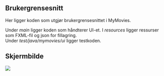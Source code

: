 ## Brukergrensesnitt

Her ligger koden som utgjør brukergrensesnittet i MyMovies. 

Under *main* ligger koden som håndterer UI-et. I *resources* ligger ressurser som FXML-fil og json for fillagring. <br/>
Under *test/java/mymovies/ui* ligger testkoden.

## Skjermbilde
![](https://scontent-arn2-1.xx.fbcdn.net/v/t1.15752-9/120909712_760092341220478_7577866993731450_n.png?_nc_cat=111&_nc_sid=ae9488&_nc_ohc=GHknunVRStkAX8q_-kQ&_nc_oc=AQmSxr4UwlWwjyxYGU3vbpHPBLg35czU3u296W7QGnXlanCd-CJyjV8Giva7fntvXCc&_nc_ht=scontent-arn2-1.xx&oh=fcb6e99955bfac09be01892b837a347e&oe=5FA41263)